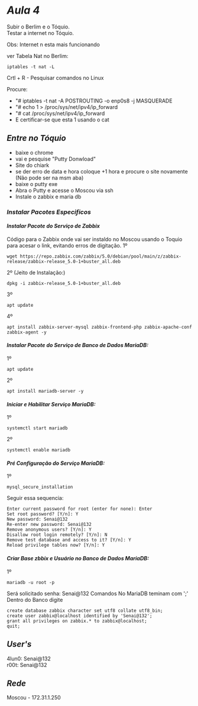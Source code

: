# *Aula 4*

Subir o Berlim e o Tóquio.                
Testar a internet no Tóquio.              

Obs: Internet n esta mais funcionando

ver Tabela Nat no Berlim:
~~~
iptables -t nat -L
~~~

Crtl + R - Pesquisar comandos no Linux       

Procure:
* "# iptables -t nat -A POSTROUTING -o enp0s8 -j MASQUERADE
* "# echo 1 > /proc/sys/net/ipv4/ip_forward
* "# cat /proc/sys/net/ipv4/ip_forward
* E certificar-se que esta 1 usando o cat


## *Entre no Tóquio*
* baixe o chrome
* vai e pesquise "Putty Donwload" 
* Site do chiark 
*  se der erro de data e hora coloque +1 hora e procure o site novamente (Não pode ser na msm aba)
* baixe o putty exe 
* Abra o Putty e acesse o Moscou via ssh 
* Instale o zabbix e maria db


### *Instalar Pacotes Especificos*
#### *Instalar Pacote do Serviço de Zabbix*
Código para o Zabbix onde vai ser instaldo no Moscou usando o Toquio para acesar o link, evitando erros de digitação.
1º
~~~
wget https://repo.zabbix.com/zabbix/5.0/debian/pool/main/z/zabbix-release/zabbix-release_5.0-1+buster_all.deb
~~~
2º (Jeito de Instalação:)
~~~
dpkg -i zabbix-release_5.0-1+buster_all.deb
~~~
3º
~~~
apt update 
~~~
4º
~~~
apt install zabbix-server-mysql zabbix-frontend-php zabbix-apache-conf zabbix-agent -y
~~~

#### *Instalar Pacote do Serviço de Banco de Dados MariaDB:*
1º
~~~
apt update
~~~
2º
~~~
apt install mariadb-server -y
~~~

#### *Iniciar e Habilitar Serviço MariaDB:*
1º
~~~
systemctl start mariadb
~~~
2º
~~~
systemctl enable mariadb
~~~
#### *Pré Configuração do Serviço MariaDB:*
1º
~~~
mysql_secure_installation
~~~
Seguir essa sequencia:
~~~
Enter current password for root (enter for none): Enter
Set root password? [Y/n]: Y
New password: Senai@132
Re-enter new password: Senai@132
Remove anonymous users? [Y/n]: Y
Disallow root login remotely? [Y/n]: N
Remove test database and access to it? [Y/n]: Y
Reload privilege tables now? [Y/n]: Y
~~~

#### *Criar Base zbbix e Usuário no Banco de Dados MariaDB:*
1º
~~~
mariadb -u root -p
~~~
Será solicitado senha: Senai@132
Comandos No MariaDB teminam com ';'
Dentro do Banco digite
~~~ 
create database zabbix character set utf8 collate utf8_bin;
create user zabbix@localhost identified by 'Senai@132';
grant all privileges on zabbix.* to zabbix@localhost;
quit;
~~~


## *User's*
4lun0: Senai@132                   
r00t: Senai@132            

## *Rede*
Moscou - 172.31.1.250
